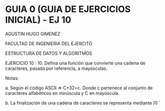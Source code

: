 # GUIA 0 (GUIA DE EJERCICIOS INICIAL) - EJ 10
AGUSTIN HUGO GIMENEZ

FACULTAD DE INGENIERIA DEL EJERCITO

ESTRUCTURA DE DATOS Y ALGORITMOS

 EJERCICIO 10 : 10. Defina una función que convierte una cadena de caracteres, pasada por referencia, a
mayúsculas.

Notas:

a. Según el código ASCII => C+32=c. Donde c pertenece al conjunto de
caracteres alfabéticos en minúscula y C en mayúscula.

b. La finalización de una cadena de caracteres se representa mediante  ́/0 ́
